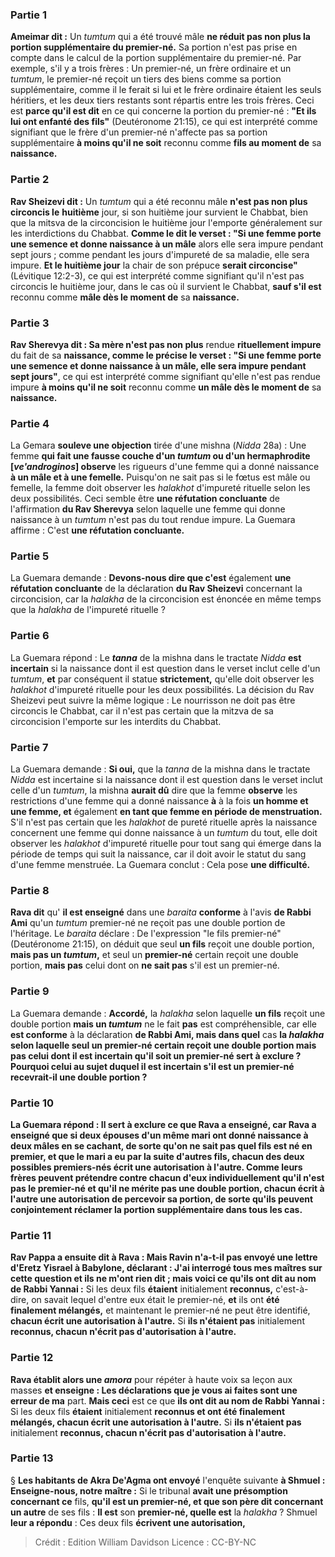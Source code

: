 
### Partie 1
<b>Ameimar dit :</b> Un <i>tumtum</i> qui a été trouvé mâle <b>ne réduit pas non plus la</b> <b>portion supplémentaire du premier-né.</b> Sa portion n'est pas prise en compte dans le calcul de la portion supplémentaire du premier-né. Par exemple, s'il y a trois frères : Un premier-né, un frère ordinaire et un <i>tumtum</i>, le premier-né reçoit un tiers des biens comme sa portion supplémentaire, comme il le ferait si lui et le frère ordinaire étaient les seuls héritiers, et les deux tiers restants sont répartis entre les trois frères. Ceci est <b>parce qu'il est dit</b> en ce qui concerne la portion du premier-né : <b>"Et ils lui ont enfanté des fils"</b> (Deutéronome 21:15), ce qui est interprété comme signifiant que le frère d'un premier-né n'affecte pas sa portion supplémentaire <b>à moins qu'il ne soit</b> reconnu comme <b>fils au moment de</b> sa <b>naissance.</b>

### Partie 2
<b>Rav Sheizevi dit :</b> Un <i>tumtum</i> qui a été reconnu mâle <b>n'est pas non plus circoncis le</b> <b>huitième</b> jour, si son huitième jour survient le Chabbat, bien que la mitsva de la circoncision le huitième jour l'emporte généralement sur les interdictions du Chabbat. <b>Comme le dit le verset : "Si une femme porte une semence et donne naissance à un mâle</b> alors elle sera impure pendant sept jours ; comme pendant les jours d'impureté de sa maladie, elle sera impure. <b>Et le huitième jour</b> la chair de son prépuce <b>serait circoncise"</b> (Lévitique 12:2-3), ce qui est interprété comme signifiant qu'il n'est pas circoncis le huitième jour, dans le cas où il survient le Chabbat, <b>sauf s'il est</b> reconnu comme <b>mâle dès le moment de</b> sa <b>naissance.</b>

### Partie 3
<b>Rav Sherevya dit : Sa mère n'est pas non plus</b> rendue <b>rituellement impure</b> du fait de sa <b>naissance, comme le précise le verset : "Si une femme porte une semence et donne naissance à un mâle, elle sera impure pendant sept jours"</b>, ce qui est interprété comme signifiant qu'elle n'est pas rendue impure <b>à moins qu'il ne soit</b> reconnu comme <b>un mâle dès le moment de</b> sa <b>naissance.</b>

### Partie 4
La Gemara <b>souleve une objection</b> tirée d'une mishna (<i>Nidda</i> 28a) : Une femme <b>qui fait une fausse couche d'un <i>tumtum</i> ou d'un hermaphrodite [<i>ve'androginos</i>] observe</b> les rigueurs d'une femme qui a donné naissance <b>à un mâle et à une femelle.</b> Puisqu'on ne sait pas si le fœtus est mâle ou femelle, la femme doit observer les <i>halakhot</i> d'impureté rituelle selon les deux possibilités. Ceci semble être <b>une réfutation concluante</b> de l'affirmation <b>du Rav Sherevya</b> selon laquelle une femme qui donne naissance à un <i>tumtum</i> n'est pas du tout rendue impure. La Guemara affirme : C'est <b>une réfutation concluante.</b>

### Partie 5
La Guemara demande : <b>Devons-nous dire que c'est</b> également <b>une réfutation concluante</b> de la déclaration <b>du Rav Sheizevi</b> concernant la circoncision, car la <i>halakha</i> de la circoncision est énoncée en même temps que la <i>halakha</i> de l'impureté rituelle ?

### Partie 6
La Guemara répond : Le <b><i>tanna</i></b> de la mishna dans le tractate <i>Nidda</i> <b>est incertain</b> si la naissance dont il est question dans le verset inclut celle d'un <i>tumtum</i>, <b>et</b> par conséquent il statue <b>strictement,</b> qu'elle doit observer les <i>halakhot</i> d'impureté rituelle pour les deux possibilités. La décision du Rav Sheizevi peut suivre la même logique : Le nourrisson ne doit pas être circoncis le Chabbat, car il n'est pas certain que la mitzva de sa circoncision l'emporte sur les interdits du Chabbat.

### Partie 7
La Guemara demande : <b>Si oui,</b> que la <i>tanna</i> de la mishna dans le tractate <i>Nidda</i> est incertaine si la naissance dont il est question dans le verset inclut celle d'un <i>tumtum</i>, la mishna <b>aurait dû</b> dire que la femme <b>observe</b> les restrictions d'une femme qui a donné naissance <b>à</b> à la fois <b>un homme et une femme, et</b> également <b>en tant que femme en période de menstruation. </b> S'il n'est pas certain que les <i>halakhot</i> de pureté rituelle après la naissance concernent une femme qui donne naissance à un <i>tumtum</i> du tout, elle doit observer les <i>halakhot</i> d'impureté rituelle pour tout sang qui émerge dans la période de temps qui suit la naissance, car il doit avoir le statut du sang d'une femme menstruée. La Guemara conclut : Cela pose <b>une difficulté.</b>

### Partie 8
<b>Rava dit</b> qu' <b>il est enseigné</b> dans une <i>baraita</i> <b>conforme</b> à l'avis <b>de Rabbi Ami</b> qu'un <i>tumtum</i> premier-né ne reçoit pas une double portion de l'héritage. Le <i>baraita</i> déclare : De l'expression "le fils premier-né" (Deutéronome 21:15), on déduit que seul <b>un fils</b> reçoit une double portion, <b>mais pas un <i>tumtum</i>,</b> et seul un <b>premier-né</b> certain reçoit une double portion, <b>mais pas</b> celui dont on <b>ne sait pas</b> s'il est un premier-né.

### Partie 9
La Guemara demande : <b>Accordé,</b> la <i>halakha</i> selon laquelle <b>un fils</b> reçoit une double portion <b>mais un <i>tumtum</i></b> ne le fait <b>pas</b> est compréhensible, car elle <b>est conforme</b> à la déclaration <b>de Rabbi Ami, mais dans quel</b> cas <b>la <i>halakha</i> selon laquelle seul un <b>premier-né</b> certain reçoit une double portion <b>mais pas</b> celui dont il est <b>incertain</b> qu'il soit un premier-né sert <b>à exclure ? </b> Pourquoi celui au sujet duquel il est incertain s'il est un premier-né recevrait-il une double portion ?

### Partie 10
La Guemara répond : Il sert <b>à exclure ce que Rava a enseigné, car Rava a enseigné</b> que si <b>deux épouses</b> d'un même mari <b>ont donné naissance à deux mâles en se cachant,</b> de sorte qu'on ne sait pas quel fils est né en premier, et que le mari a eu par la suite d'autres fils, <b>chacun</b> des deux possibles premiers-nés <b>écrit une autorisation à l'autre. </b> Comme leurs frères peuvent prétendre contre chacun d'eux individuellement qu'il n'est pas le premier-né et qu'il ne mérite pas une double portion, chacun écrit à l'autre une autorisation de percevoir sa portion, de sorte qu'ils peuvent conjointement réclamer la portion supplémentaire dans tous les cas.

### Partie 11
<b>Rav Pappa</b> a ensuite <b>dit à Rava : Mais Ravin n'a-t-il pas envoyé</b> une lettre d'Eretz Yisrael à Babylone, déclarant : <b>J'ai interrogé tous mes maîtres</b> sur <b>cette question et ils ne m'ont rien dit ; mais voici</b> ce qu'ils ont dit au nom de Rabbi Yannai :</b> Si les deux fils <b>étaient</b> initialement <b>reconnus,</b> c'est-à-dire, on savait lequel d'entre eux était le premier-né, <b>et</b> ils ont <b>été finalement mélangés,</b> et maintenant le premier-né ne peut être identifié, <b>chacun écrit une autorisation à l'autre.</b> Si <b>ils n'étaient pas</b> initialement <b>reconnus, chacun n'écrit pas d'autorisation à l'autre.</b>

### Partie 12
<b>Rava établit alors une <i>amora</i></b> pour répéter à haute voix sa leçon aux masses <b>et enseigne : Les déclarations que je vous ai faites sont une erreur de ma</b> part. <b>Mais ceci</b> est ce que <b>ils ont dit au nom de Rabbi Yannai :</b> Si les deux fils <b>étaient</b> initialement <b>reconnus et ont été finalement mélangés, chacun écrit une autorisation à l'autre.</b> Si <b>ils n'étaient pas</b> initialement <b>reconnus, chacun n'écrit pas d'autorisation à l'autre.</b>

### Partie 13
§ <b>Les habitants de Akra De'Agma ont envoyé</b> l'enquête suivante <b>à Shmuel : Enseigne-nous, notre maître :</b> Si le tribunal <b>avait une présomption concernant ce</b> fils, <b>qu'il est un premier-né, et que son père dit concernant un autre</b> de ses fils : <b>Il est</b> son <b>premier-né, quelle est</b> la <i>halakha</i> ? Shmuel <b>leur a répondu</b> : Ces deux fils <b>écrivent une autorisation,</b>

>Crédit : Edition William Davidson
>Licence : CC-BY-NC